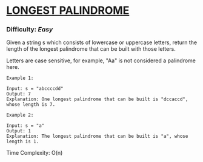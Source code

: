 # [LONGEST PALINDROME](https://leetcode.com/problems/longest-palindrome/description/)

### Difficulty: ***Easy***

Given a string s which consists of lowercase or uppercase letters, return the length of the longest palindrome that can be built with those letters.

Letters are case sensitive, for example, "Aa" is not considered a palindrome here.

```
Example 1:

Input: s = "abccccdd"
Output: 7
Explanation: One longest palindrome that can be built is "dccaccd", whose length is 7.
```
```
Example 2:

Input: s = "a"
Output: 1
Explanation: The longest palindrome that can be built is "a", whose length is 1.
```

Time Complexity: O(n)
